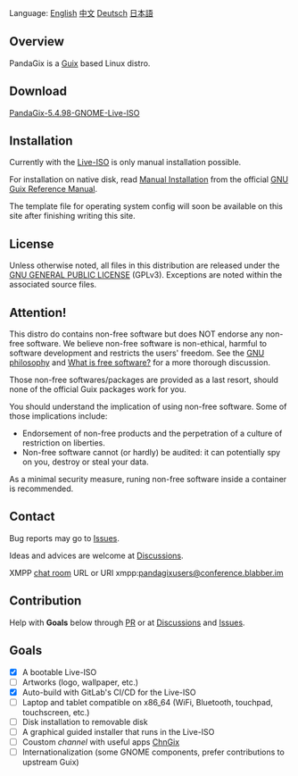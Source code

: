 Language:
[English](https://pandagix.github.io/index)
[中文](https://pandagix.github.io/index_zh)
[Deutsch](https://pandagix.github.io/index_de)
[日本語](https://pandagix.github.io/index_jp)

## Overview

PandaGix is a [Guix](https://guix.gnu.org/en) based Linux distro.

## Download

[PandaGix-5.4.98-GNOME-Live-ISO](https://git.nju.edu.cn/nju/pandagix-test/-/jobs/5933/artifacts/file/PandaGix-5.4.98z-c317k45x6kr02jdjjjvnz1fb5s5qlqr6-image.iso)

## Installation

Currently with the [Live-ISO](https://git.nju.edu.cn/nju/pandagix-test/-/jobs/5933/artifacts/file/PandaGix-5.4.98z-c317k45x6kr02jdjjjvnz1fb5s5qlqr6-image.iso)
is only manual installation possible.

For installation on native disk, read [Manual Installation](https://guix.gnu.org/manual/en/html_node/Manual-Installation.html#Manual-Installation) 
from the official [GNU Guix Reference Manual](https://guix.gnu.org/manual/en/html_node/index.html).

The template file for operating system config will soon be available on this site after finishing writing this site.

## License

Unless otherwise noted, all files in this distribution are released
under the [GNU GENERAL PUBLIC LICENSE](https://www.gnu.org/licenses/gpl-3.0.en.html) (GPLv3).
Exceptions are noted within the associated source files.

## Attention!

This distro do contains non-free software but does NOT endorse any non-free software.
We believe non-free software is non-ethical, harmful to software development and restricts the users' freedom.
See the [GNU philosophy](https://www.gnu.org/philosophy/philosophy.en.html) 
and [What is free software?](https://www.gnu.org/philosophy/free-sw.en.html) for a more thorough discussion.

Those non-free softwares/packages are provided as a last resort, should none of the official Guix packages work for you.

You should understand the implication of using non-free software. Some of those implications include:
- Endorsement of non-free products and the perpetration of a culture of restriction on liberties.
- Non-free software cannot (or hardly) be audited: it can potentially spy on you, destroy or steal your data.

As a minimal security measure, runing non-free software inside a container is recommended.

## Contact

Bug reports may go to [Issues](https://github.com/PandaGix/pandagix.github.io/issues).

Ideas and advices are welcome at [Discussions](https://github.com/PandaGix/pandagix.github.io/discussions).

XMPP [chat room](https://blabber.im/en/j/pandagixusers@conference.blabber.im) URL or URI xmpp:pandagixusers@conference.blabber.im

## Contribution

Help with **Goals** below through [PR](https://github.com/PandaGix/pandagix.github.io/pulls) or 
at [Discussions](https://github.com/PandaGix/pandagix.github.io/discussions) and [Issues](https://github.com/PandaGix/pandagix.github.io/issues).

## Goals

- [x] A bootable Live-ISO
- [ ] Artworks (logo, wallpaper, etc.)
- [x] Auto-build with GitLab's CI/CD for the Live-ISO 
- [ ] Laptop and tablet compatible on x86_64 (WiFi, Bluetooth, touchpad, touchscreen, etc.)
- [ ] Disk installation to removable disk
- [ ] A graphical guided installer that runs in the Live-ISO
- [ ] Coustom _channel_ with useful apps [ChnGix](https://git.nju.edu.cn/nju/chngix)
- [ ] Internationalization (some GNOME components, prefer contributions to upstream Guix)
